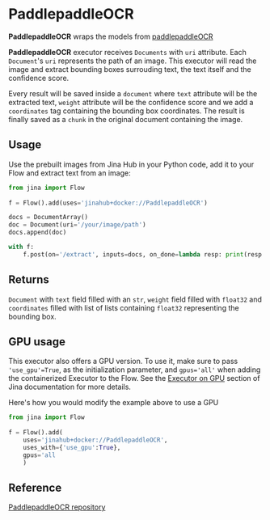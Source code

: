 # PaddlepaddleOCR

**PaddlepaddleOCR** wraps the models from [paddlepaddleOCR](https://github.com/PaddlePaddle/PaddleOCR) 

**PaddlepaddleOCR** executor receives `Documents` with `uri` attribute. Each `Document`'s `uri` represents the path of an image.
This executor will read the image and extract bounding boxes surrouding text, the text itself and the confidence score.

Every result will be saved inside a `document` where `text` attribute will be the extracted text, `weight` attribute will be the confidence score 
and we add a `coordinates` tag containing the bounding box coordinates. The result is finally saved as a `chunk` in the original document containing the image.  

## Usage

Use the prebuilt images from Jina Hub in your Python code, add it to your Flow and extract text from an image:

```python
from jina import Flow
	
f = Flow().add(uses='jinahub+docker://PaddlepaddleOCR')

docs = DocumentArray()
doc = Document(uri='/your/image/path')
docs.append(doc)

with f:
    f.post(on='/extract', inputs=docs, on_done=lambda resp: print(resp.docs[0].text))
```
## Returns 

`Document` with `text` field filled with an `str`, `weight` field filled with `float32` and `coordinates` filled with list of lists containing `float32` representing the bounding box.

## GPU usage 

This executor also offers a GPU version. To use it, make sure to pass `'use_gpu'=True`, as the initialization parameter, and `gpus='all'` when adding the containerized Executor to the Flow. See the [Executor on GPU](https://docs.jina.ai/tutorials/gpu-executor/) section of Jina documentation for more details.

Here's how you would modify the example above to use a GPU

```python
from jina import Flow
	
f = Flow().add(
    uses='jinahub+docker://PaddlepaddleOCR',
    uses_with={'use_gpu':True},
    gpus='all
    )
```
## Reference

[PaddlepaddleOCR repository](https://github.com/PaddlePaddle/PaddleOCR) 

